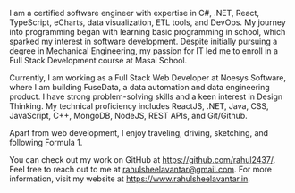 I am a certified software engineer with expertise in C#, .NET, React, TypeScript, eCharts, data visualization, ETL tools, and DevOps. My journey into programming began with learning basic programming in school, which sparked my interest in software development. Despite initially pursuing a degree in Mechanical Engineering, my passion for IT led me to enroll in a Full Stack Development course at Masai School.

Currently, I am working as a Full Stack Web Developer at Noesys Software, where I am building FuseData, a data automation and data engineering product. I have strong problem-solving skills and a keen interest in Design Thinking. My technical proficiency includes ReactJS, .NET, Java, CSS, JavaScript, C++, MongoDB, NodeJS, REST APIs, and Git/Github.

Apart from web development, I enjoy traveling, driving, sketching, and following Formula 1.

You can check out my work on GitHub at https://github.com/rahul2437/. Feel free to reach out to me at rahulsheelavantar@gmail.com. For more information, visit my website at https://www.rahulsheelavantar.in.